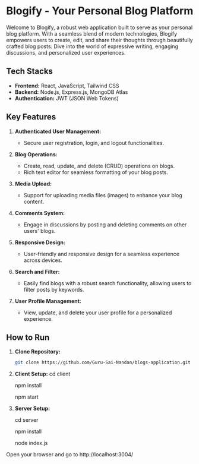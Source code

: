 # Blogify - Your Personal Blog Platform

Welcome to Blogify, a robust web application built to serve as your personal blog platform. With a seamless blend of modern technologies, Blogify empowers users to create, edit, and share their thoughts through beautifully crafted blog posts. Dive into the world of expressive writing, engaging discussions, and personalized user experiences.

## Tech Stacks

- **Frontend:** React, JavaScript, Tailwind CSS
- **Backend:** Node.js, Express.js, MongoDB Atlas
- **Authentication:** JWT (JSON Web Tokens)

## Key Features

1. **Authenticated User Management:**
   - Secure user registration, login, and logout functionalities.

2. **Blog Operations:**
   - Create, read, update, and delete (CRUD) operations on blogs.
   - Rich text editor for seamless formatting of your blog posts.

3. **Media Upload:**
   - Support for uploading media files (images) to enhance your blog content.

4. **Comments System:**
   - Engage in discussions by posting and deleting comments on other users' blogs.

5. **Responsive Design:**
   - User-friendly and responsive design for a seamless experience across devices.

6. **Search and Filter:**
   - Easily find blogs with a robust search functionality, allowing users to filter posts by keywords.

7. **User Profile Management:**
   - View, update, and delete your user profile for a personalized experience.

## How to Run

1. **Clone Repository:**
   ```bash
   git clone https://github.com/Guru-Sai-Nandan/blogs-application.git

2. **Client Setup:**
    cd client
   
    npm install

    npm start
   
4. **Server Setup:**

   cd server

   npm install

   node index.js

Open your browser and go to http://localhost:3004/

